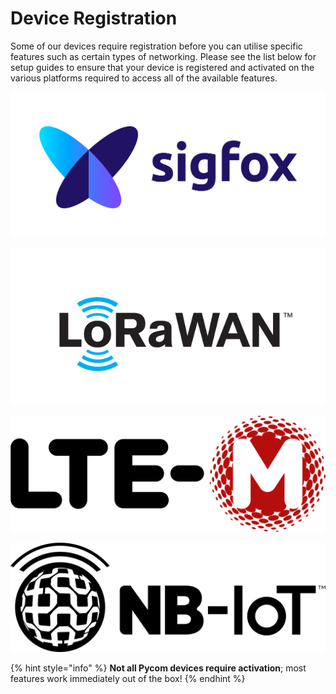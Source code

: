 # Device Registration

Some of our devices require registration before you can utilise specific features such as certain types of networking. Please see the list below for setup guides to ensure that your device is registered and activated on the various platforms required to access all of the available features.

[![](../../.gitbook/assets/sigfox-logo.png)](sigfox.md)

[![](../../.gitbook/assets/lorawan_logo.png)](lora/)

[![](../../.gitbook/assets/image.png)](cellular.md)

[![](../../.gitbook/assets/image-1.png)](cellular.md)

{% hint style="info" %}
**Not all Pycom devices require activation**; most features work immediately out of the box!
{% endhint %}

